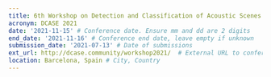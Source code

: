 ```yaml
---
title: 6th Workshop on Detection and Classification of Acoustic Scenes and Events
acronym: DCASE 2021
date: '2021-11-15' # Conference date. Ensure mm and dd are 2 digits
end_date: '2021-11-16' # Conference end date, leave empty if unknown
submission_date: '2021-07-13' # Date of submissions
ext_url: http://dcase.community/workshop2021/  # External URL to conference website
location: Barcelona, Spain # City, Country
---
```

